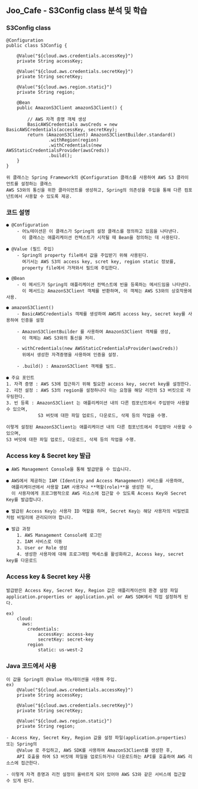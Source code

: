 ##  Joo_Cafe - S3Config class 분석 및 학습

### S3Config class 

    @Configuration
    public class S3Config {

        @Value("${cloud.aws.credentials.accessKey}")
        private String accessKey;
    
        @Value("${cloud.aws.credentials.secretKey}")
        private String secretKey;
    
        @Value("${cloud.aws.region.static}")
        private String region;
    
        @Bean
        public AmazonS3Client amazonS3Client() {

            // AWS 자격 증명 객체 생성
            BasicAWSCredentials awsCreds = new BasicAWSCredentials(accessKey, secretKey);
            return (AmazonS3Client) AmazonS3ClientBuilder.standard()
                    .withRegion(region)
                    .withCredentials(new AWSStaticCredentialsProvider(awsCreds))
                    .build();
        }
    }

    위 클래스는 Spring Framework의 @Configuration 클래스를 사용하여 AWS S3 클라이언트를 설정하는 클래스
    AWS S3와의 통신을 위한 클라이언트를 생성하고, Spring의 의존성을 주입을 통해 다른 컴포넌트에서 사용할 수 있도록 제공.

### 코드 설명
    ● @Configuration
        - 어노테이션은 이 클래스가 Spring의 설정 클래스를 정의하고 있음을 나타낸다.
          이 클래스는 애플리케이션 컨텍스트가 시작될 때 Bean을 정의하는 데 사용된다.

    ● @Value (필드 주입)
        - Spring의 property file에서 값을 주입받기 위해 사용된다.
          여기서는 AWS S3의 access key, scret key, region static 정보를, 
          property file에서 가져와서 필드에 주입한다. 

    ● @Bean
        - 이 메서드가 Spring의 애플리케이션 컨텍스트에 빈을 등록하는 메서드임을 나타낸다.
          이 메서드는 AmazonS3Client 객체를 반환하며, 이 객체는 AWS S3와의 상호작용에 사용.

    ● amazonS3Client()
        - BasicAWSCredentials 객체를 생성하여 AWS의 access key, secret key를 사용하여 인증을 설정

        - AmazonS3ClientBuilder 를 사용하여 AmazonS3Client 객체를 생성,
          이 객체는 AWS S3와의 통신을 처리.

        - withCredentials(new AWSStaticCredentialsProvider(awsCreds)) 
          위에서 생성한 자격증명을 사용하여 인증을 설정.

        - .build() : AmazonS3Client 객체를 빌드.

    ● 주요 포인트
    1. 자격 증명 : AWS S3에 접근하기 위해 필요한 access key, secret key를 설정한다.
    2. 리전 설정 : AWS S3의 region을 설정하나다 이는 요청을 해당 리전의 S3 버킷으로 라우팅한다.
    3. 빈 등록 : AmazonS3Client 는 애플리케이션 내의 다른 컴포넌트에서 주입받아 사용할 수 있으며,
                S3 버킷에 대한 파일 업로드, 다운로드, 삭제 등의 작업을 수행.
    
    이렇게 설정된 AmazonS3Client는 애플리케이션 내의 다른 컴포넌트에서 주입받아 사용할 수 있으며, 
    S3 버밋에 대한 파일 업로드, 다운로드, 삭제 등의 작업을 수행.

### Access key & Secret key 발급
    ● AWS Management Console을 통해 발급받을 수 있습니다.

    ● AWS에서 제공하는 IAM (Identity and Access Management) 서비스를 사용하여, 
      애플리케이션에서 사용할 IAM 사용자나 **역할(role)**을 생성한 뒤, 
      이 사용자에게 프로그램적으로 AWS 리소스에 접근할 수 있도록 Access Key와 Secret Key를 발급합니다.

    ● 발급된 Access Key는 사용자 ID 역할을 하며, Secret Key는 해당 사용자의 비밀번호처럼 비밀리에 관리되어야 합니다.

    ● 발급 과정
        1. AWS Management Console에 로그인
        2. IAM 서비스로 이동
        3. User or Role 생성
        4. 생성한 사용자에 대해 프로그래밍 엑세스를 활성화하고, Access key, secret key를 다운로드

### Access key & Secret key 사용
    발급받은 Access Key, Secret Key, Region 값은 애플리케이션의 환경 설정 파일
    application.properties or application.yml or AWS SDK에서 직접 설정하게 된다.
    
    ex) 
        cloud:
          aws:
            credentials:
                accessKey: access-key
                secretKey: secret-key
            region
                static: us-west-2

### Java 코드에서 사용
    이 값을 Spring의 @Value 어노테이션을 사용해 주입.
    ex)
        @Value("${cloud.aws.credentials.accessKey}")
        private String accessKey;
        
        @Value("${cloud.aws.credentials.secretKey}")
        private String secretKey;
        
        @Value("${cloud.aws.region.static}")     
        private String region;

    - Access Key, Secret Key, Region 값을 설정 파일(application.properties) 또는 Spring의 
        @Value 로 주입하고, AWS SDK를 사용하여 AmazonS3Client를 생성한 후,
        API 호출을 하여 S3 버킷에 파일을 업로드하거나 다운로드하는 API를 호출하여 AWS 리소스에 접근한다.

    - 이렇게 자격 증명과 리전 설정이 올바르게 되어 있어야 AWS S3와 같은 서비스에 접근할 수 있게 된다.